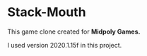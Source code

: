 # Stack-Mouth

This game clone created for **Midpoly Games.**

I used version 2020.1.15f in this project.
